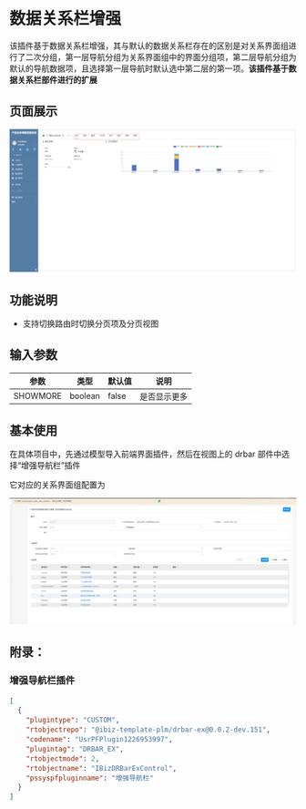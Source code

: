 # 数据关系栏增强

该插件基于数据关系栏增强，其与默认的数据关系栏存在的区别是对关系界面组进行了二次分组，第一层导航分组为关系界面组中的界面分组项，第二层导航分组为默认的导航数据项，且选择第一层导航时默认选中第二层的第一项。**该插件基于数据关系栏部件进行的扩展**

## 页面展示

![image](./public/assets/images/scene.png)

## 功能说明

- 支持切换路由时切换分页项及分页视图

## 输入参数

| 参数        | 类型     | 默认值                         | 说明        |
| ----------- | ------- | ----------------------------- | -------     |
| SHOWMORE    | boolean | false                          | 是否显示更多  |

## 基本使用

在具体项目中，先通过模型导入前端界面插件，然后在视图上的 drbar 部件中选择“增强导航栏”插件

它对应的关系界面组配置为

![image](./public/assets/images/drbar-ex-config.png)

## 附录：

### 增强导航栏插件

```json
[
  {
    "plugintype": "CUSTOM",
    "rtobjectrepo": "@ibiz-template-plm/drbar-ex@0.0.2-dev.151",
    "codename": "UsrPFPlugin1226953997",
    "plugintag": "DRBAR_EX",
    "rtobjectmode": 2,
    "rtobjectname": "IBizDRBarExControl",
    "pssyspfpluginname": "增强导航栏"
  }
]
```

